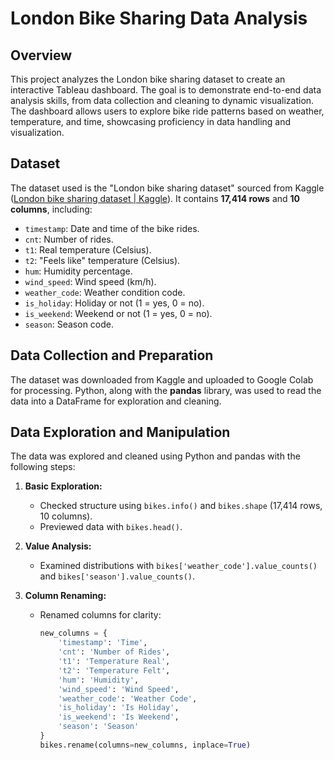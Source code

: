 # London Bike Sharing Data Analysis

## Overview
This project analyzes the London bike sharing dataset to create an interactive Tableau dashboard. The goal is to demonstrate end-to-end data analysis skills, from data collection and cleaning to dynamic visualization. The dashboard allows users to explore bike ride patterns based on weather, temperature, and time, showcasing proficiency in data handling and visualization.

## Dataset
The dataset used is the "London bike sharing dataset" sourced from Kaggle ([London bike sharing dataset | Kaggle](https://www.kaggle.com/datasets/hmavrodiev/london-bike-sharing-dataset)). It contains **17,414 rows** and **10 columns**, including:

- `timestamp`: Date and time of the bike rides.
- `cnt`: Number of rides.
- `t1`: Real temperature (Celsius).
- `t2`: "Feels like" temperature (Celsius).
- `hum`: Humidity percentage.
- `wind_speed`: Wind speed (km/h).
- `weather_code`: Weather condition code.
- `is_holiday`: Holiday or not (1 = yes, 0 = no).
- `is_weekend`: Weekend or not (1 = yes, 0 = no).
- `season`: Season code.

## Data Collection and Preparation
The dataset was downloaded from Kaggle and uploaded to Google Colab for processing. Python, along with the **pandas** library, was used to read the data into a DataFrame for exploration and cleaning.

## Data Exploration and Manipulation
The data was explored and cleaned using Python and pandas with the following steps:

1. **Basic Exploration:**
   - Checked structure using `bikes.info()` and `bikes.shape` (17,414 rows, 10 columns).
   - Previewed data with `bikes.head()`.

2. **Value Analysis:**
   - Examined distributions with `bikes['weather_code'].value_counts()` and `bikes['season'].value_counts()`.

3. **Column Renaming:**
   - Renamed columns for clarity:
     ```python
     new_columns = {
         'timestamp': 'Time',
         'cnt': 'Number of Rides',
         't1': 'Temperature Real',
         't2': 'Temperature Felt',
         'hum': 'Humidity',
         'wind_speed': 'Wind Speed',
         'weather_code': 'Weather Code',
         'is_holiday': 'Is Holiday',
         'is_weekend': 'Is Weekend',
         'season': 'Season'
     }
     bikes.rename(columns=new_columns, inplace=True)
